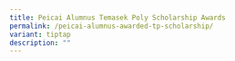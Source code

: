 ```yaml
---
title: Peicai Alumnus Temasek Poly Scholarship Awards
permalink: /peicai-alumnus-awarded-tp-scholarship/
variant: tiptap
description: ""
---
```

